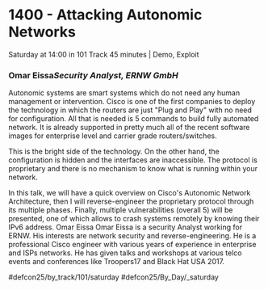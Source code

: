 # 1400 - Attacking Autonomic Networks
Saturday at 14:00 in 101 Track
45 minutes | Demo, Exploit
### Omar Eissa*Security Analyst, ERNW GmbH*

Autonomic systems are smart systems which do not need any human management or intervention. Cisco is one of the first companies to deploy the technology in which the routers are just "Plug and Play" with no need for configuration. All that is needed is 5 commands to build fully automated network. It is already supported in pretty much all of the recent software images for enterprise level and carrier grade routers/switches.

This is the bright side of the technology. On the other hand, the configuration is hidden and the interfaces are inaccessible. The protocol is proprietary and there is no mechanism to know what is running within your network.

In this talk, we will have a quick overview on Cisco's Autonomic Network Architecture, then I will reverse-engineer the proprietary protocol through its multiple phases. Finally, multiple vulnerabilities (overall 5) will be presented, one of which allows to crash systems remotely by knowing their IPv6 address.
Omar Eissa
Omar Eissa is a security Analyst working for ERNW. His interests are network security and reverse-engineering. He is a professional Cisco engineer with various years of experience in enterprise and ISPs networks. He has given talks and workshops at various telco events and conferences like Troopers17 and Black Hat USA 2017.

#defcon25/by_track/101/saturday #defcon25/By_Day/_saturday